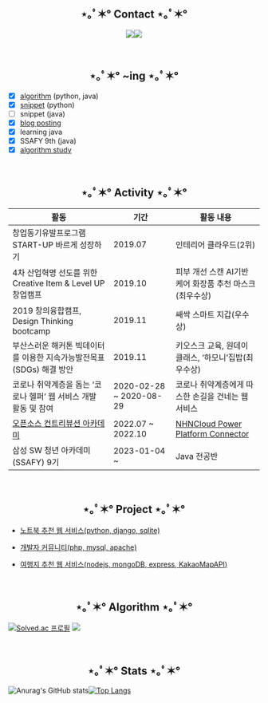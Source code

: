 

<h2></h2>
<h2 align="center">⋆｡ﾟ✶° Contact ⋆｡ﾟ✶°</h2>

<p align="center"><a href="mailto:dlwns7267@naver.com"><img src="https://img.shields.io/badge/dlwns7267-64BC4B?style=flat-square&logo=Naver&logoColor=white&link=mailto:dlwns7267@naver.com"/></a><a href="https://dlwns7267.tistory.com/"><img src="https://img.shields.io/badge/blog-000000?style=flat-square&logo=Blogger&logoColor=white"/></a>

&nbsp;

 <h2 align="center">⋆｡ﾟ✶° ~ing ⋆｡ﾟ✶°</h2>

- [X] [algorithm](https://github.com/wnsgml7267/cote-practice) (python, java) 
- [X] [snippet](https://github.com/wnsgml7267/python-algorithm-snippet) (python)
- [ ] snippet (java)
- [X] [blog posting](https://dlwns7267.tistory.com/) 
- [X] learning java
- [X] SSAFY 9th (java)
- [X] [algorithm study](https://github.com/wnsgml7267/AlgorithmStudy/tree/wnsgml7267)
<!--- [ ] Computer Science-->

&nbsp;

<h2 align="center">⋆｡ﾟ✶° Activity ⋆｡ﾟ✶°</h2>

|활동|기간|활동 내용|
|------|---|---|
|창업동기유발프로그램 START-UP 바르게 성장하기|2019.07|인테리어 클라우드(2위)|
|4차 산업혁명 선도를 위한 Creative Item & Level UP 창업캠프|2019.10|피부 개선 스캔 AI기반 케어 화장품 추천 마스크(최우수상)|
|2019 창의융합캠프, Design Thinking bootcamp|2019.11|쌔싹 스마트 지갑(우수상)|
|부산스러운 해커톤 빅데이터를 이용한 지속가능발전목표(SDGs) 해결 방안|2019.11|키오스크 교육, 원데이 클래스, ‘하모니’집밥(최우수상)|
|코로나 취약계층을 돕는 ‘코로나 헬퍼’ 웹 서비스 개발 활동 및 참여|2020-02-28 ~ 2020-08-29|코로나 취약계층에게 따스한 손길을 건네는 웹 서비스|
|[오픈소스 컨트리뷰션 아카데미](https://dlwns7267.tistory.com/category/Open%20source%20Contribution%20Academy)|2022.07 ~ 2022.10|[NHNCloud Power Platform Connector](https://github.com/wnsgml7267/nhn-toast-notification-service-custom-connector)|
|삼성 SW 청년 아카데미(SSAFY) 9기|2023-01-04 ~ |Java 전공반|

&nbsp;

<h2 align="center">⋆｡ﾟ✶° Project ⋆｡ﾟ✶°</h2>


- [노트북 추천 웹 서비스(python, django, sqlite)](https://github.com/wnsgml7267/notebook_world)
 
 
- [개발자 커뮤니티(php, mysql, apache)](https://github.com/wnsgml7267/devcomm)


- [여행지 추천 웹 서비스(nodejs, mongoDB, express, KakaoMapAPI)](https://github.com/wnsgml7267/oneclick_trip)

&nbsp;

<h2 align="center">⋆｡ﾟ✶° Algorithm ⋆｡ﾟ✶°</h2>

[![Solved.ac
프로필](http://mazassumnida.wtf/api/v2/generate_badge?boj=wnsgml7267)](https://solved.ac/wnsgml7267) <img src="http://mazandi.herokuapp.com/api?handle=wnsgml7267&theme=cold"/>

&nbsp;

<h2 align="center">⋆｡ﾟ✶° Stats ⋆｡ﾟ✶°</h2>

![Anurag's GitHub stats](https://github-readme-stats-sigma-five.vercel.app/api?username=wnsgml7267&show_icons=true&theme=dark)[![Top Langs](https://github-readme-stats-sigma-five.vercel.app/api/top-langs/?username=wnsgml7267&langs_count=10&layout=compact&theme=dark&hide=css,html)](https://github.com/anuraghazra/github-readme-stats)


<!--
# Extra Pins (~ing)

[![Readme Card](https://github-readme-stats.vercel.app/api/pin/?username=wnsgml7267&repo=nhn-toast-notification-service-custom-connector&theme=dark)](https://github.com/wnsgml7267/nhn-toast-notification-service-custom-connector)
[![Readme Card](https://github-readme-stats.vercel.app/api/pin/?username=wnsgml7267&repo=Spring-study&theme=dark)](https://github.com/wnsgml7267/Spring-study)
[![Readme Card](https://github-readme-stats.vercel.app/api/pin/?username=wnsgml7267&repo=notebook_world&theme=dark)](https://github.com/wnsgml7267/notebook_world)
[![Readme Card](https://github-readme-stats.vercel.app/api/pin/?username=wnsgml7267&repo=python-algorithm-snippet&theme=dark)](https://github.com/wnsgml7267/python-algorithm-snippet)

[![Readme Card](https://github-readme-stats.vercel.app/api/pin/?username=wnsgml7267&repo=num-baseball-game&theme=dark)](https://github.com/wnsgml7267/num-baseball-game)
-->


<!--
<div align=right>	

[![Hits](https://hits.seeyoufarm.com/api/count/incr/badge.svg?url=https%3A%2F%2Fgithub.com%2Fwnsgml7267&count_bg=%236AABEF&title_bg=%231B86F1&icon=&icon_color=%23E7E7E7&title=hits&edge_flat=false)](https://hits.seeyoufarm.com)
  
</div>
-->



<!--Ramendoenda-->




<!--
**wnsgml7267/wnsgml7267** is a ✨ _special_ ✨ repository because its `README.md` (this file) appears on your GitHub profile.

Here are some ideas to get you started:

- 🔭 I’m currently working on ...
- 🌱 I’m currently learning ...
- 👯 I’m looking to collaborate on ...
- 🤔 I’m looking for help with ...
- 💬 Ask me about ...
- 📫 How to reach me: ...
- 😄 Pronouns: ...
- ⚡ Fun fact: ...

-->
